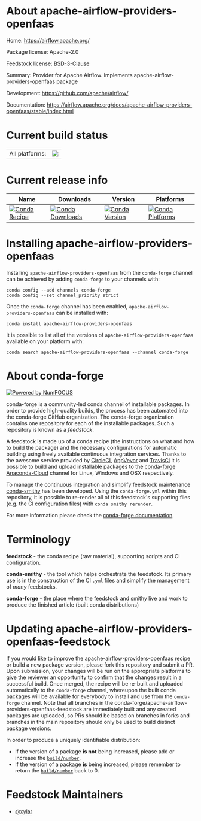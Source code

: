 About apache-airflow-providers-openfaas
=======================================

Home: https://airflow.apache.org/

Package license: Apache-2.0

Feedstock license: [BSD-3-Clause](https://github.com/conda-forge/apache-airflow-providers-openfaas-feedstock/blob/main/LICENSE.txt)

Summary: Provider for Apache Airflow. Implements apache-airflow-providers-openfaas package

Development: https://github.com/apache/airflow/

Documentation: https://airflow.apache.org/docs/apache-airflow-providers-openfaas/stable/index.html

Current build status
====================


<table><tr><td>All platforms:</td>
    <td>
      <a href="https://dev.azure.com/conda-forge/feedstock-builds/_build/latest?definitionId=11910&branchName=main">
        <img src="https://dev.azure.com/conda-forge/feedstock-builds/_apis/build/status/apache-airflow-providers-openfaas-feedstock?branchName=main">
      </a>
    </td>
  </tr>
</table>

Current release info
====================

| Name | Downloads | Version | Platforms |
| --- | --- | --- | --- |
| [![Conda Recipe](https://img.shields.io/badge/recipe-apache--airflow--providers--openfaas-green.svg)](https://anaconda.org/conda-forge/apache-airflow-providers-openfaas) | [![Conda Downloads](https://img.shields.io/conda/dn/conda-forge/apache-airflow-providers-openfaas.svg)](https://anaconda.org/conda-forge/apache-airflow-providers-openfaas) | [![Conda Version](https://img.shields.io/conda/vn/conda-forge/apache-airflow-providers-openfaas.svg)](https://anaconda.org/conda-forge/apache-airflow-providers-openfaas) | [![Conda Platforms](https://img.shields.io/conda/pn/conda-forge/apache-airflow-providers-openfaas.svg)](https://anaconda.org/conda-forge/apache-airflow-providers-openfaas) |

Installing apache-airflow-providers-openfaas
============================================

Installing `apache-airflow-providers-openfaas` from the `conda-forge` channel can be achieved by adding `conda-forge` to your channels with:

```
conda config --add channels conda-forge
conda config --set channel_priority strict
```

Once the `conda-forge` channel has been enabled, `apache-airflow-providers-openfaas` can be installed with:

```
conda install apache-airflow-providers-openfaas
```

It is possible to list all of the versions of `apache-airflow-providers-openfaas` available on your platform with:

```
conda search apache-airflow-providers-openfaas --channel conda-forge
```


About conda-forge
=================

[![Powered by
NumFOCUS](https://img.shields.io/badge/powered%20by-NumFOCUS-orange.svg?style=flat&colorA=E1523D&colorB=007D8A)](https://numfocus.org)

conda-forge is a community-led conda channel of installable packages.
In order to provide high-quality builds, the process has been automated into the
conda-forge GitHub organization. The conda-forge organization contains one repository
for each of the installable packages. Such a repository is known as a *feedstock*.

A feedstock is made up of a conda recipe (the instructions on what and how to build
the package) and the necessary configurations for automatic building using freely
available continuous integration services. Thanks to the awesome service provided by
[CircleCI](https://circleci.com/), [AppVeyor](https://www.appveyor.com/)
and [TravisCI](https://travis-ci.com/) it is possible to build and upload installable
packages to the [conda-forge](https://anaconda.org/conda-forge)
[Anaconda-Cloud](https://anaconda.org/) channel for Linux, Windows and OSX respectively.

To manage the continuous integration and simplify feedstock maintenance
[conda-smithy](https://github.com/conda-forge/conda-smithy) has been developed.
Using the ``conda-forge.yml`` within this repository, it is possible to re-render all of
this feedstock's supporting files (e.g. the CI configuration files) with ``conda smithy rerender``.

For more information please check the [conda-forge documentation](https://conda-forge.org/docs/).

Terminology
===========

**feedstock** - the conda recipe (raw material), supporting scripts and CI configuration.

**conda-smithy** - the tool which helps orchestrate the feedstock.
                   Its primary use is in the construction of the CI ``.yml`` files
                   and simplify the management of *many* feedstocks.

**conda-forge** - the place where the feedstock and smithy live and work to
                  produce the finished article (built conda distributions)


Updating apache-airflow-providers-openfaas-feedstock
====================================================

If you would like to improve the apache-airflow-providers-openfaas recipe or build a new
package version, please fork this repository and submit a PR. Upon submission,
your changes will be run on the appropriate platforms to give the reviewer an
opportunity to confirm that the changes result in a successful build. Once
merged, the recipe will be re-built and uploaded automatically to the
`conda-forge` channel, whereupon the built conda packages will be available for
everybody to install and use from the `conda-forge` channel.
Note that all branches in the conda-forge/apache-airflow-providers-openfaas-feedstock are
immediately built and any created packages are uploaded, so PRs should be based
on branches in forks and branches in the main repository should only be used to
build distinct package versions.

In order to produce a uniquely identifiable distribution:
 * If the version of a package **is not** being increased, please add or increase
   the [``build/number``](https://docs.conda.io/projects/conda-build/en/latest/resources/define-metadata.html#build-number-and-string).
 * If the version of a package **is** being increased, please remember to return
   the [``build/number``](https://docs.conda.io/projects/conda-build/en/latest/resources/define-metadata.html#build-number-and-string)
   back to 0.

Feedstock Maintainers
=====================

* [@xylar](https://github.com/xylar/)


